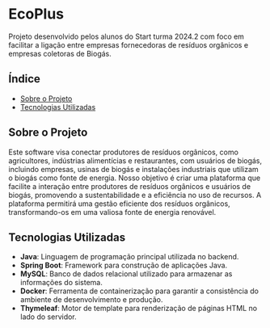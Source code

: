 
# EcoPlus

Projeto desenvolvido pelos alunos do Start turma 2024.2 com foco em facilitar a ligação entre empresas fornecedoras de resíduos orgânicos e empresas coletoras de Biogás.

## Índice

- [Sobre o Projeto](#sobre-o-projeto)
- [Tecnologias Utilizadas](#tecnologias-utilizadas)


## Sobre o Projeto

Este software visa conectar produtores de resíduos orgânicos, como agricultores, indústrias alimentícias e restaurantes, com usuários de biogás, incluindo empresas, usinas de biogás e instalações industriais que utilizam o biogás como fonte de energia. Nosso objetivo é criar uma plataforma que facilite a interação entre produtores de resíduos orgânicos e usuários de biogás, promovendo a sustentabilidade e a eficiência no uso de recursos. A plataforma permitirá uma gestão eficiente dos resíduos orgânicos, transformando-os em uma valiosa fonte de energia renovável.


## Tecnologias Utilizadas

- **Java**: Linguagem de programação principal utilizada no backend.
- **Spring Boot**: Framework para construção de aplicações Java.
- **MySQL**: Banco de dados relacional utilizado para armazenar as informações do sistema.
- **Docker**: Ferramenta de containerização para garantir a consistência do ambiente de desenvolvimento e produção.
- **Thymeleaf**: Motor de template para renderização de páginas HTML no lado do servidor.

